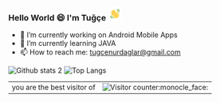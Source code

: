 ### Hello World :smile: I'm Tuğçe <img src="https://github.com/tugcenurdaglar/tugcenurdaglar/blob/main/hand.gif" width="28px">



- 🔭 I’m currently working on Android Mobile Apps
- 🌱 I’m currently learning JAVA
- 📫 How to reach me: tugcenurdaglar@gmail.com


![Github stats 2](https://github-readme-stats.vercel.app/api?username=tugcenurdaglar&show_icons=true&theme=radical) ![Top Langs](https://github-readme-stats.vercel.app/api/top-langs/?username=tugcenurdaglar&layout=compact&theme=radical&langs_count=21)

<table>
  <tr>
    <td>you are the best visitor of </td>
    <td><img src="https://profile-counter.glitch.me/tugcenurdaglar/count.svg" alt="Visitor counter" />:monocle_face:</td>
  </tr>
</table>





